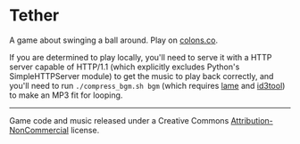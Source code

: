 # Tether

A game about swinging a ball around. Play on
[colons.co](https://colons.co/tether/).

If you are determined to play locally, you'll need to serve it with a HTTP
server capable of HTTP/1.1 (which explicitly excludes Python's SimpleHTTPServer
module) to get the music to play back correctly, and you'll need to run
`./compress_bgm.sh bgm` (which requires [lame] and [id3tool]) to make an MP3
fit for looping.

[lame]: http://lame.sourceforge.net/
[id3tool]: http://nekohako.xware.cx/id3tool/

----

Game code and music released under a Creative Commons
[Attribution-NonCommercial][by-nc] license.

[by-nc]: https://creativecommons.org/licenses/by-nc/4.0/
